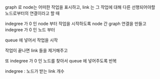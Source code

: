graph 로 node는 어떠한 작업을 표시하고, link 는 그 작업에 대해 다른 선행되어야할 노드로부터의 연결이라고 할 때

indegree 가 0 인 node 부터 작업을 시작하도록 node 간 graph 연결을 만들고 indegree 가 0 인 노드 부터

queue 에 넣어서 작업을 시작

작업이 끝나면 link 들을 제거해주고

또 indegree 가 0 인 노드를 찾아서 queue 에 넣어주도록 반복


indegree : 노드가 받는 link 개수

